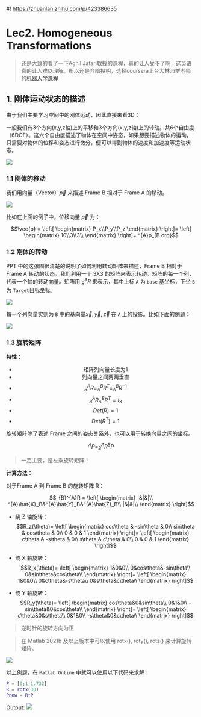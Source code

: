 #! https://zhuanlan.zhihu.com/p/423386635
# Lec2. Homogeneous Transformations

> 还是大致的看了一下Aghil Jafari教授的课程，真的让人受不了啊，这英语真的让人难以理解。所以还是弃暗投明，选择coursera上台大林沛群老师的[机器人学课程](https://www.coursera.org/learn/robotics1/home/welcome)

## 1. 刚体运动状态的描述

由于我们主要学习空间中的刚体运动，因此直接来看3D：

一般我们有3个方向(x,y,z轴)上的平移和3个方向(x,y,z轴)上的转动。共6个自由度（6DOF）。这六个自由度描述了物体在空间中姿态，如果想要描述物体的运动，只需要对物体的位移和姿态进行微分，便可以得到物体的速度和加速度等运动状态。

![ ](pics/1.png)

### 1.1 刚体的移动

我们用向量（Vector）$\vec{p}$ 来描述 Frame B 相对于 Frame A 的移动。

![ ](pics/2.png)

比如在上面的例子中，位移向量 $\vec{p}$ 为：

$$\vec{p} = 
\left[
\begin{matrix}
P_x\\P_y\\P_z
\end{matrix}
\right]=
\left[
\begin{matrix}
10\\3\\3\\
\end{matrix}
\right]=
^{A}p_{B org}$$

### 1.2 刚体的转动

PPT 中的这张图很清楚的说明了如何利用转动矩阵来描述，Frame B 相对于 Frame A 转动的状态。我们利用一个 3X3 的矩阵来表示转动。矩阵的每一个列，代表一个轴的转动向量。矩阵用 $^{A}_{B}R$ 来表示，其中上标 `A` 为 `base` 基坐标，下坐 `B` 为 `Target`目标坐标。
 
![ ](pics/3.png)

每一个列向量实则为 `B` 中的基向量$\vec{x},\vec{y},\vec{z}$ 在 `A` 上的投影。比如下面的例题： 

![ ](pics/4.png)

### 1.3 旋转矩阵

**特性：**

- <center>矩阵列向量长度为1</center>
- <center>列向量之间两两垂直</center>
- $$^{A}_{B}R = ^{B}_{A}R^T = ^{B}_{A}R^{-1}$$
- $$^{A}_{B}R ^{B}_{A}R^T = I_3$$
- $$Det(R) = 1$$
- $$Det(R^{T}) = 1$$

旋转矩阵除了表述 Frame 之间的姿态关系外，也可以用于转换向量之间的坐标。

$$^{A}P = ^{A}_{B}R^{B}P$$

> 一定主要，是左乘旋转矩阵！

**计算方法：**

对于Frame A 到 Frame B 的旋转矩阵 R：

$$_{B}^{A}R = 
    \left[
    \begin{matrix}
        |&|&|\\
        ^{A}\hat{X}_B&^{A}\hat{Y}_B&^{A}\hat{Z}_B\\
        |&|&|\\
    \end{matrix}
    \right]$$

- 绕 Z 轴旋转：
    $$R_z(\theta)=
    \left[
    \begin{matrix}
        cos\theta & -sin\theta & 0\\
        sin\theta & cos\theta & 0\\
        0 & 0 & 1
    \end{matrix}
    \right]=
     \left[
    \begin{matrix}
        c\theta & -s\theta & 0\\
        s\theta & c\theta & 0\\
        0 & 0 & 1
    \end{matrix}
    \right]$$

- 绕 X 轴旋转：
      $$R_x(\theta)=
    \left[
    \begin{matrix}
        1&0&0\\
        0&cos\theta&-sin\theta\\
        0&sin\theta&cos\theta\\
    \end{matrix}
    \right]=
     \left[
    \begin{matrix}
        1&0&0\\
        0&c\theta&-s\theta\\
        0&s\theta&c\theta\\
    \end{matrix}
    \right]$$

- 绕 Y 轴旋转：
    $$R_y(\theta)=
    \left[
    \begin{matrix}
        cos\theta&0&sin\theta\\
        0&1&0\\
        -sin\theta&0&cos\theta\\
    \end{matrix}
    \right]=
     \left[
    \begin{matrix}
        c\theta&0&s\theta\\
        0&1&0\\
        -s\theta&0&c\theta\\
    \end{matrix}
    \right]$$

> 逆时针的旋转方向为正

> 在 Matlab 2021b 及以上版本中可以使用 rotx(), roty(), rotz() 来计算旋转矩阵。

![ ](pics/5.png)

以上例题，在 `Matlab Online` 中就可以使用以下代码来求解：

```Matlab
P = [0;1;1.732]
R = rotx(30)
Pnew = R*P
```

Output:
![ ](pics/6.png)

 